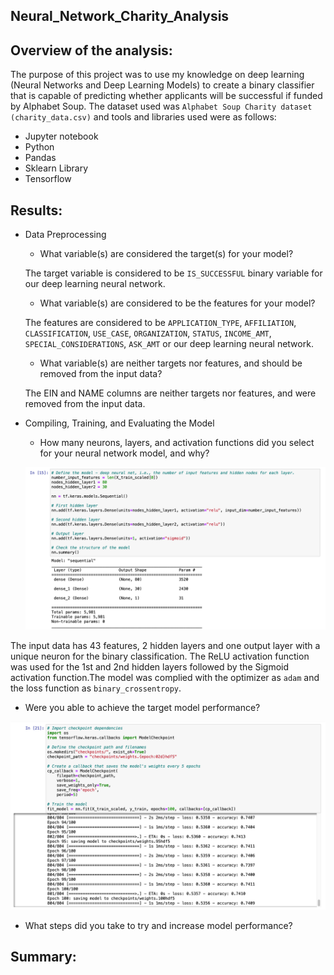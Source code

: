 ## Neural_Network_Charity_Analysis

## Overview of the analysis: 

The purpose of this project was to use my knowledge on deep learning (Neural Networks and Deep Learning Models) to create a binary classifier that is capable of predicting whether applicants will be successful if funded by Alphabet Soup. The dataset used was `Alphabet Soup Charity dataset (charity_data.csv)` and tools and libraries used were as follows:
* Jupyter notebook
* Python
* Pandas
* Sklearn Library
* Tensorflow


## Results: 


* Data Preprocessing
  * What variable(s) are considered the target(s) for your model?
  
  The target variable is considered to be `IS_SUCCESSFUL` binary variable for our deep learning neural network.
  * What variable(s) are considered to be the features for your model?
  
  The features are considered to be `APPLICATION_TYPE`, `AFFILIATION`, `CLASSIFICATION`, `USE_CASE`, `ORGANIZATION`, `STATUS`, `INCOME_AMT`,        `SPECIAL_CONSIDERATIONS`, `ASK_AMT` or our deep learning neural network.
  
  * What variable(s) are neither targets nor features, and should be removed from the input data?
  
  The EIN and NAME columns are neither targets nor features, and were removed from the input data.
  
  
* Compiling, Training, and Evaluating the Model
  * How many neurons, layers, and activation functions did you select for your neural network model, and why?
  
  ![](images/model.png)
  
 The input data has 43 features, 2 hidden layers and one output layer with a unique neuron for the binary classification. The  ReLU activation function was used for the 1st and 2nd hidden layers followed by the Sigmoid activation function.The model was complied with the optimizer as `adam` and the loss function as `binary_crossentropy`.
 
  * Were you able to achieve the target model performance?
  
 ![](images/Opt_epoch.png)
  * What steps did you take to try and increase model performance?
  
  
## Summary: 
